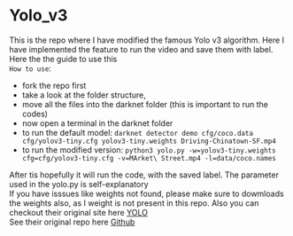 # Yolo_v3

This is the repo where I have modified the famous Yolo v3 algorithm. Here I have implemented the feature to run the video and save them with label. Here the the guide to use this    
`How to use`:
+ fork the repo first
+ take a look at the folder structure,
+ move all the files into the darknet folder (this is important to run the codes)
+ now open a terminal in the darknet folder 
+ to run the default model: `darknet detector demo cfg/coco.data cfg/yolov3-tiny.cfg yolov3-tiny.weights Driving-Chinatown-SF.mp4`
+ to run the modified version: `python3 yolo.py -w=yolov3-tiny.weights cfg=cfg/yolov3-tiny.cfg -v=MArket\ Street.mp4 -l=data/coco.names`    

After tis hopefully it will run the code, with the saved label. The parameter used in the yolo.py is self-explanatory   
If you have isssues like weights not found, please make sure to dowmloads the weights also, as I weight is not present in this repo.
Also you can checkout their original site here <a href='https://pjreddie.com/darknet/yolo/'>YOLO</a>     
See their original repo here <a href='https://github.com/pjreddie/darknet'>Github</a>
